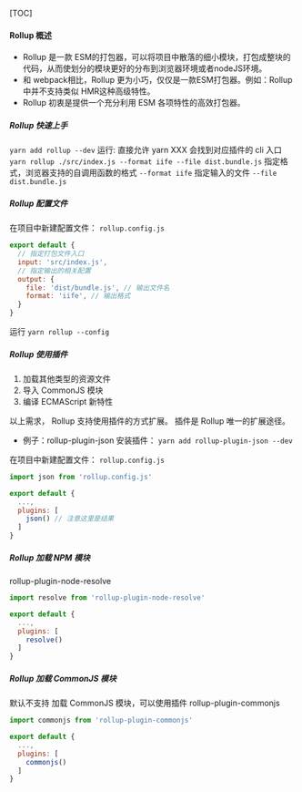 <!--
 * @Date: 2021-08-16 21:48:46
 * @LastEditors: chuhongguang
-->
[TOC]
#### Rollup 概述
- Rollup 是一款 ESM的打包器，可以将项目中散落的细小模块，打包成整块的代码，从而使划分的模块更好的分布到浏览器环境或者nodeJS环境。
- 和 webpack相比，Rollup 更为小巧，仅仅是一款ESM打包器。例如：Rollup 中并不支持类似 HMR这种高级特性。
- Rollup 初衷是提供一个充分利用 ESM 各项特性的高效打包器。

##### Rollup 快速上手
`yarn add rollup --dev`
运行: 直接允许 yarn XXX 会找到对应插件的 cli 入口
`yarn rollup ./src/index.js --format iife --file dist.bundle.js`
指定格式，浏览器支持的自调用函数的格式
`--format iife`
指定输入的文件
`--file dist.bundle.js`

##### Rollup 配置文件
在项目中新建配置文件： `rollup.config.js`

```js
export default {
  // 指定打包文件入口
  input: 'src/index.js',
  // 指定输出的相关配置
  output: {
    file: 'dist/bundle.js', // 输出文件名
    format: 'iife', // 输出格式
  }
}
```
运行
`yarn rollup --config`

##### Rollup 使用插件
1. 加载其他类型的资源文件
2. 导入 CommonJS 模块
3. 编译 ECMAScript 新特性

以上需求， Rollup 支持使用插件的方式扩展。
插件是  Rollup 唯一的扩展途径。

- 例子：rollup-plugin-json
安装插件：
`yarn add rollup-plugin-json --dev`

在项目中新建配置文件： `rollup.config.js`

```js
import json from 'rollup.config.js'

export default {
  ...,
  plugins: [
    json() // 注意这里是结果
  ]
}
```

##### Rollup 加载 NPM 模块
rollup-plugin-node-resolve
```js
import resolve from 'rollup-plugin-node-resolve'

export default {
  ...,
  plugins: [
    resolve()
  ]
}
```

##### Rollup 加载 CommonJS 模块
默认不支持 加载 CommonJS 模块，可以使用插件 rollup-plugin-commonjs
```js
import commonjs from 'rollup-plugin-commonjs'

export default {
  ...,
  plugins: [
    commonjs()
  ]
}
```